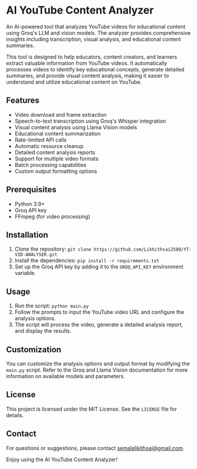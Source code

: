 # AI YouTube Content Analyzer

An AI-powered tool that analyzes YouTube videos for educational content using Groq's LLM and vision models. The analyzer provides comprehensive insights including transcription, visual analysis, and educational content summaries.

This tool is designed to help educators, content creators, and learners extract valuable information from YouTube videos. It automatically processes videos to identify key educational concepts, generate detailed summaries, and provide visual content analysis, making it easier to understand and utilize educational content on YouTube.

## Features

- Video download and frame extraction
- Speech-to-text transcription using Groq's Whisper integration
- Visual content analysis using Llama Vision models
- Educational content summarization
- Rate-limited API calls
- Automatic resource cleanup
- Detailed content analysis reports
- Support for multiple video formats
- Batch processing capabilities
- Custom output formatting options

## Prerequisites

- Python 3.9+
- Groq API key
- FFmpeg (for video processing)

## Installation

1. Clone the repository: `git clone https://github.com/Likhithsai2580/YT-VID-ANALYSER.git`
2. Install the dependencies: `pip install -r requirements.txt`
3. Set up the Groq API key by adding it to the `GROQ_API_KEY` environment variable.

## Usage

1. Run the script: `python main.py`
2. Follow the prompts to input the YouTube video URL and configure the analysis options.
3. The script will process the video, generate a detailed analysis report, and display the results.

## Customization

You can customize the analysis options and output format by modifying the `main.py` script. Refer to the Groq and Llama Vision documentation for more information on available models and parameters.

## License

This project is licensed under the MIT License. See the `LICENSE` file for details.

## Contact

For questions or suggestions, please contact semalalikithsai@gmail.com.

Enjoy using the AI YouTube Content Analyzer!